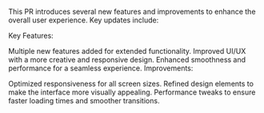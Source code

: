This PR introduces several new features and improvements to enhance the overall user experience. Key updates include:

Key Features:

Multiple new features added for extended functionality.
Improved UI/UX with a more creative and responsive design.
Enhanced smoothness and performance for a seamless experience.
Improvements:

Optimized responsiveness for all screen sizes.
Refined design elements to make the interface more visually appealing.
Performance tweaks to ensure faster loading times and smoother transitions.
